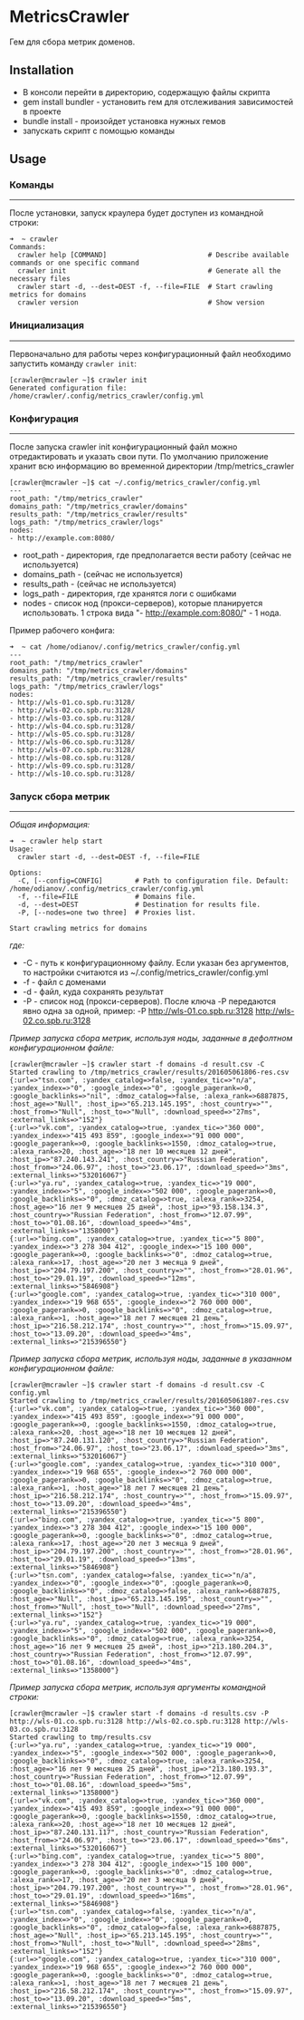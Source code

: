 # MetricsCrawler

Гем для сбора метрик доменов.

## Installation

* В консоли перейти в директорию, содержащую файлы скрипта
* gem install bundler - установить гем для отслеживания зависимостей в проекте
* bundle install - произойдет установка нужных гемов
* запускать скрипт с помощью команды

## Usage

### Команды

---

После установки, запуск краулера будет доступен из командной строки:
```
➜  ~ crawler
Commands:
  crawler help [COMMAND]                         # Describe available commands or one specific command
  crawler init                                   # Generate all the necessary files
  crawler start -d, --dest=DEST -f, --file=FILE  # Start crawling metrics for domains
  crawler version                                # Show version
```

### Инициализация

---

Первоначально для работы через конфигурационный файл необходимо запустить команду `crawler init`:

```
[crawler@mcrawler ~]$ crawler init
Generated configuration file: /home/crawler/.config/metrics_crawler/config.yml
```

### Конфигурация

---

После запуска crawler init конфигурационный файл можно отредактировать и указать свои пути.
По умолчанию приложение хранит всю информацию во временной директории /tmp/metrics_crawler

```
[crawler@mcrawler ~]$ cat ~/.config/metrics_crawler/config.yml
---
root_path: "/tmp/metrics_crawler"
domains_path: "/tmp/metrics_crawler/domains"
results_path: "/tmp/metrics_crawler/results"
logs_path: "/tmp/metrics_crawler/logs"
nodes:
- http://example.com:8080/
```

* root_path - директория, где предполагается вести работу (сейчас не используется)
* domains_path - (сейчас не используется)
* results_path - (сейчас не используется)
* logs_path - директория, где хранятся логи с ошибками
* nodes - список нод (прокси-серверов), которые планируется использовать. 1 строка вида "- http://example.com:8080/" - 1 нода.

Пример рабочего конфига:

```
➜  ~ cat /home/odianov/.config/metrics_crawler/config.yml            
---
root_path: "/tmp/metrics_crawler"
domains_path: "/tmp/metrics_crawler/domains"
results_path: "/tmp/metrics_crawler/results"
logs_path: "/tmp/metrics_crawler/logs"
nodes:
- http://wls-01.co.spb.ru:3128/
- http://wls-02.co.spb.ru:3128/
- http://wls-03.co.spb.ru:3128/
- http://wls-04.co.spb.ru:3128/
- http://wls-05.co.spb.ru:3128/
- http://wls-06.co.spb.ru:3128/
- http://wls-07.co.spb.ru:3128/
- http://wls-08.co.spb.ru:3128/
- http://wls-09.co.spb.ru:3128/
- http://wls-10.co.spb.ru:3128/

```

### Запуск сбора метрик

---

*Общая информация:*
```
➜  ~ crawler help start                      
Usage:
  crawler start -d, --dest=DEST -f, --file=FILE

Options:
  -C, [--config=CONFIG]        # Path to configuration file. Default: /home/odianov/.config/metrics_crawler/config.yml
  -f, --file=FILE              # Domains file.
  -d, --dest=DEST              # Destination for results file.
  -P, [--nodes=one two three]  # Proxies list.

Start crawling metrics for domains
```

*где:*
* -C - путь к конфигурационному файлу. Если указан без аргументов, то настройки считаются из ~/.config/metrics_crawler/config.yml
* -f - файл с доменами
* -d - файл, куда сохранять результат
* -P - список нод (прокси-серверов). После ключа -P передаются явно одна за одной, пример: -P http://wls-01.co.spb.ru:3128 http://wls-02.co.spb.ru:3128

*Пример запуска сбора метрик, используя ноды, заданные в дефолтном конфигурационном файле:*
```
[crawler@mcrawler ~]$ crawler start -f domains -d result.csv -C
Started crawling to /tmp/metrics_crawler/results/201605061806-res.csv
{:url=>"tsn.com", :yandex_catalog=>false, :yandex_tic=>"n/a", :yandex_index=>"0", :google_index=>"0", :google_pagerank=>0, :google_backlinks=>"nil", :dmoz_catalog=>false, :alexa_rank=>6887875, :host_age=>"Null", :host_ip=>"65.213.145.195", :host_country=>"", :host_from=>"Null", :host_to=>"Null", :download_speed=>"27ms", :external_links=>"152"}
{:url=>"vk.com", :yandex_catalog=>true, :yandex_tic=>"360 000", :yandex_index=>"415 493 859", :google_index=>"91 000 000", :google_pagerank=>0, :google_backlinks=>1550, :dmoz_catalog=>true, :alexa_rank=>20, :host_age=>"18 лет 10 месяцев 12 дней", :host_ip=>"87.240.143.241", :host_country=>"Russian Federation", :host_from=>"24.06.97", :host_to=>"23.06.17", :download_speed=>"3ms", :external_links=>"532016067"}
{:url=>"ya.ru", :yandex_catalog=>true, :yandex_tic=>"19 000", :yandex_index=>"5", :google_index=>"502 000", :google_pagerank=>0, :google_backlinks=>"0", :dmoz_catalog=>true, :alexa_rank=>3254, :host_age=>"16 лет 9 месяцев 25 дней", :host_ip=>"93.158.134.3", :host_country=>"Russian Federation", :host_from=>"12.07.99", :host_to=>"01.08.16", :download_speed=>"4ms", :external_links=>"1358000"}
{:url=>"bing.com", :yandex_catalog=>true, :yandex_tic=>"5 800", :yandex_index=>"3 278 304 412", :google_index=>"15 100 000", :google_pagerank=>0, :google_backlinks=>"0", :dmoz_catalog=>true, :alexa_rank=>17, :host_age=>"20 лет 3 месяца 9 дней", :host_ip=>"204.79.197.200", :host_country=>"", :host_from=>"28.01.96", :host_to=>"29.01.19", :download_speed=>"12ms", :external_links=>"5846908"}
{:url=>"google.com", :yandex_catalog=>true, :yandex_tic=>"310 000", :yandex_index=>"19 968 655", :google_index=>"2 760 000 000", :google_pagerank=>0, :google_backlinks=>"0", :dmoz_catalog=>true, :alexa_rank=>1, :host_age=>"18 лет 7 месяцев 21 день", :host_ip=>"216.58.212.174", :host_country=>"", :host_from=>"15.09.97", :host_to=>"13.09.20", :download_speed=>"4ms", :external_links=>"215396550"}
```

*Пример запуска сбора метрик, используя ноды, заданные в указанном конфигурационном файле:*
```
[crawler@mcrawler ~]$ crawler start -f domains -d result.csv -C config.yml
Started crawling to /tmp/metrics_crawler/results/201605061807-res.csv
{:url=>"vk.com", :yandex_catalog=>true, :yandex_tic=>"360 000", :yandex_index=>"415 493 859", :google_index=>"91 000 000", :google_pagerank=>0, :google_backlinks=>1550, :dmoz_catalog=>true, :alexa_rank=>20, :host_age=>"18 лет 10 месяцев 12 дней", :host_ip=>"87.240.131.120", :host_country=>"Russian Federation", :host_from=>"24.06.97", :host_to=>"23.06.17", :download_speed=>"3ms", :external_links=>"532016067"}
{:url=>"google.com", :yandex_catalog=>true, :yandex_tic=>"310 000", :yandex_index=>"19 968 655", :google_index=>"2 760 000 000", :google_pagerank=>0, :google_backlinks=>"0", :dmoz_catalog=>true, :alexa_rank=>1, :host_age=>"18 лет 7 месяцев 21 день", :host_ip=>"216.58.212.174", :host_country=>"", :host_from=>"15.09.97", :host_to=>"13.09.20", :download_speed=>"4ms", :external_links=>"215396550"}
{:url=>"bing.com", :yandex_catalog=>true, :yandex_tic=>"5 800", :yandex_index=>"3 278 304 412", :google_index=>"15 100 000", :google_pagerank=>0, :google_backlinks=>"0", :dmoz_catalog=>true, :alexa_rank=>17, :host_age=>"20 лет 3 месяца 9 дней", :host_ip=>"204.79.197.200", :host_country=>"", :host_from=>"28.01.96", :host_to=>"29.01.19", :download_speed=>"13ms", :external_links=>"5846908"}
{:url=>"tsn.com", :yandex_catalog=>false, :yandex_tic=>"n/a", :yandex_index=>"0", :google_index=>"0", :google_pagerank=>0, :google_backlinks=>"0", :dmoz_catalog=>false, :alexa_rank=>6887875, :host_age=>"Null", :host_ip=>"65.213.145.195", :host_country=>"", :host_from=>"Null", :host_to=>"Null", :download_speed=>"27ms", :external_links=>"152"}
{:url=>"ya.ru", :yandex_catalog=>true, :yandex_tic=>"19 000", :yandex_index=>"5", :google_index=>"502 000", :google_pagerank=>0, :google_backlinks=>"0", :dmoz_catalog=>true, :alexa_rank=>3254, :host_age=>"16 лет 9 месяцев 25 дней", :host_ip=>"213.180.204.3", :host_country=>"Russian Federation", :host_from=>"12.07.99", :host_to=>"01.08.16", :download_speed=>"4ms", :external_links=>"1358000"}
```

*Пример запуска сбора метрик, используя аргументы командной строки:*
```
[crawler@mcrawler ~]$ crawler start -f domains -d results.csv -P http://wls-01.co.spb.ru:3128 http://wls-02.co.spb.ru:3128 http://wls-03.co.spb.ru:3128
Started crawling to tmp/results.csv
{:url=>"ya.ru", :yandex_catalog=>true, :yandex_tic=>"19 000", :yandex_index=>"5", :google_index=>"502 000", :google_pagerank=>0, :google_backlinks=>"0", :dmoz_catalog=>true, :alexa_rank=>3254, :host_age=>"16 лет 9 месяцев 25 дней", :host_ip=>"213.180.193.3", :host_country=>"Russian Federation", :host_from=>"12.07.99", :host_to=>"01.08.16", :download_speed=>"5ms", :external_links=>"1358000"}
{:url=>"vk.com", :yandex_catalog=>true, :yandex_tic=>"360 000", :yandex_index=>"415 493 859", :google_index=>"91 000 000", :google_pagerank=>0, :google_backlinks=>1550, :dmoz_catalog=>true, :alexa_rank=>20, :host_age=>"18 лет 10 месяцев 12 дней", :host_ip=>"87.240.131.117", :host_country=>"Russian Federation", :host_from=>"24.06.97", :host_to=>"23.06.17", :download_speed=>"6ms", :external_links=>"532016067"}
{:url=>"bing.com", :yandex_catalog=>true, :yandex_tic=>"5 800", :yandex_index=>"3 278 304 412", :google_index=>"15 100 000", :google_pagerank=>0, :google_backlinks=>"0", :dmoz_catalog=>true, :alexa_rank=>17, :host_age=>"20 лет 3 месяца 9 дней", :host_ip=>"204.79.197.200", :host_country=>"", :host_from=>"28.01.96", :host_to=>"29.01.19", :download_speed=>"16ms", :external_links=>"5846908"}
{:url=>"tsn.com", :yandex_catalog=>false, :yandex_tic=>"n/a", :yandex_index=>"0", :google_index=>"0", :google_pagerank=>0, :google_backlinks=>"0", :dmoz_catalog=>false, :alexa_rank=>6887875, :host_age=>"Null", :host_ip=>"65.213.145.195", :host_country=>"", :host_from=>"Null", :host_to=>"Null", :download_speed=>"28ms", :external_links=>"152"}
{:url=>"google.com", :yandex_catalog=>true, :yandex_tic=>"310 000", :yandex_index=>"19 968 655", :google_index=>"2 760 000 000", :google_pagerank=>0, :google_backlinks=>"0", :dmoz_catalog=>true, :alexa_rank=>1, :host_age=>"18 лет 7 месяцев 21 день", :host_ip=>"216.58.212.174", :host_country=>"", :host_from=>"15.09.97", :host_to=>"13.09.20", :download_speed=>"5ms", :external_links=>"215396550"}
```

